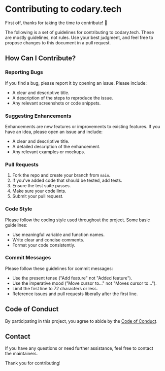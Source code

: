 # Contributing to codary.tech

First off, thanks for taking the time to contribute! 🎉

The following is a set of guidelines for contributing to codary.tech. These are mostly guidelines, not rules. Use your best judgment, and feel free to propose changes to this document in a pull request.

## How Can I Contribute?

### Reporting Bugs

If you find a bug, please report it by opening an issue. Please include:

- A clear and descriptive title.
- A description of the steps to reproduce the issue.
- Any relevant screenshots or code snippets.

### Suggesting Enhancements

Enhancements are new features or improvements to existing features. If you have an idea, please open an issue and include:

- A clear and descriptive title.
- A detailed description of the enhancement.
- Any relevant examples or mockups.

### Pull Requests

1. Fork the repo and create your branch from `main`.
2. If you've added code that should be tested, add tests.
3. Ensure the test suite passes.
4. Make sure your code lints.
5. Submit your pull request.

### Code Style

Please follow the coding style used throughout the project. Some basic guidelines:

- Use meaningful variable and function names.
- Write clear and concise comments.
- Format your code consistently.

### Commit Messages

Please follow these guidelines for commit messages:

- Use the present tense ("Add feature" not "Added feature").
- Use the imperative mood ("Move cursor to..." not "Moves cursor to...").
- Limit the first line to 72 characters or less.
- Reference issues and pull requests liberally after the first line.

## Code of Conduct

By participating in this project, you agree to abide by the [Code of Conduct](CODE_OF_CONDUCT.md).

## Contact

If you have any questions or need further assistance, feel free to contact the maintainers.

Thank you for contributing!
